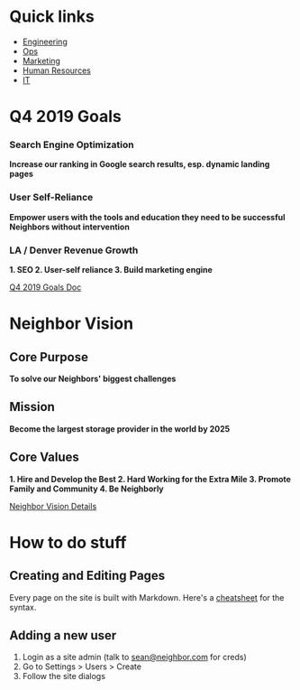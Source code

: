 <!-- TITLE: Neighbor wiki -->
<!-- SUBTITLE: Welcome to the best company on earth -->

# Quick links

* [Engineering](/engineering)
* [Ops](/ops)
* [Marketing](/marketing)
* [Human Resources](/peopleops)
* [IT](/it)

# Q4 2019 Goals
### Search Engine Optimization
**Increase our ranking in Google search results, esp. dynamic landing pages**

### User Self-Reliance
**Empower users with the tools and education they need to be successful Neighbors without intervention**

### LA / Denver Revenue Growth
**1. SEO
2. User-self reliance
3. Build marketing engine**

[Q4 2019 Goals Doc](https://docs.google.com/document/d/1P9zTjpZ5L1qstiusrna4suGilt-l_fRNckTRo4YCmvM/edit "Q4 2019 Goals Doc")

# Neighbor Vision
## Core Purpose
**To solve our Neighbors' biggest challenges**

## Mission
**Become the largest storage provider in the world by 2025**

## Core Values
**1. Hire and Develop the Best
2. Hard Working for the Extra Mile
3. Promote Family and Community
4. Be Neighborly**

[Neighbor Vision Details](https://docs.google.com/presentation/d/1cFn9-IumT4GFj3IIEo7WHslWisVGoy02RmuE3KI84WA/edit?usp=sharing "Neighbor Vision Details")
# How to do stuff

## Creating and Editing Pages
Every page on the site is built with Markdown.  Here's a [cheatsheet](https://github.com/adam-p/markdown-here/wiki/Markdown-Cheatsheet) for the syntax.

## Adding a new user
1. Login as a site admin (talk to sean@neighbor.com for creds)
1. Go to Settings > Users > Create
1. Follow the site dialogs